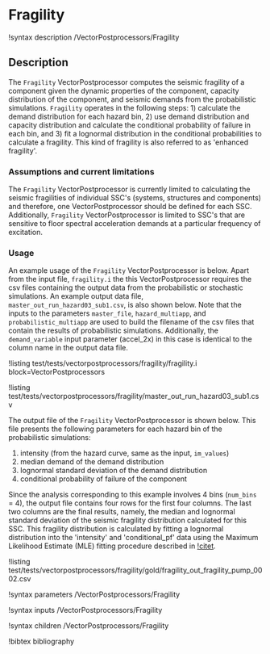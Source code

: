 # Fragility

!syntax description /VectorPostprocessors/Fragility

## Description

The `Fragility` VectorPostprocessor computes the seismic fragility of a component
given the dynamic properties of the component, capacity distribution of the component,
and seismic demands from the probabilistic simulations. `Fragility` operates
in the following steps: 1) calculate the demand distribution for each hazard bin, 2) use
demand distribution and capacity distribution and calculate the conditional probability of failure
in each bin, and 3) fit a lognormal distribution in the conditional probabilities to calculate a
fragility. This kind of fragility is also referred to as 'enhanced fragility'.

### Assumptions and current limitations

The `Fragility` VectorPostprocessor is currently limited to calculating the seismic fragilities
of individual SSC's (systems, structures and components) and therefore, one VectorPostprocessor
should be defined for each SSC. Additionally, `Fragility` VectorPostprocessor is limited to SSC's
that are sensitive to floor spectral acceleration demands at a particular frequency of excitation.

### Usage

An example usage of the `Fragility` VectorPostprocessor is below. Apart from the input file,
`fragility.i` the this VectorPostprocessor requires the csv files containing the output data from
the probabilistic or stochastic simulations. An example output data file, `master_out_run_hazard03_sub1.csv`,
is also shown below. Note that the inputs to the parameters `master_file`, `hazard_multiapp`, and
`probabilistic_multiapp` are used to build the filename of the csv files that contain the results of
probabilistic simulations. Additionally, the `demand_variable` input parameter (accel_2x) in this case
is identical to the column name in the output data file.

!listing test/tests/vectorpostprocessors/fragility/fragility.i block=VectorPostprocessors

!listing test/tests/vectorpostprocessors/fragility/master_out_run_hazard03_sub1.csv

The output file of the `Fragility` VectorPostprocessor is shown below. This file presents
the following parameters for each hazard bin of the probabilistic simulations:

1. intensity (from the hazard curve, same as the input, `im_values`)
2. median demand of the demand distribution
3. lognormal standard deviation of the demand distribution
4. conditional probability of failure of the component

Since the analysis corresponding to this example involves 4 bins (`num_bins` = 4),
the output file contains four rows for the first four columns. The last two columns
are the final results, namely, the median and lognormal standard deviation of the
seismic fragility distribution calculated for this SSC. This fragility distribution
is calculated by fitting a lognormal distribution into the 'intensity' and 'conditional_pf'
data using the Maximum Likelihood Estimate (MLE) fitting procedure described in
[!citet](bakermle2014).

!listing test/tests/vectorpostprocessors/fragility/gold/fragility_out_fragility_pump_0002.csv

!syntax parameters /VectorPostprocessors/Fragility

!syntax inputs /VectorPostprocessors/Fragility

!syntax children /VectorPostprocessors/Fragility



!bibtex bibliography
